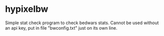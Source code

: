 # hypixelbw
Simple stat check program to check bedwars stats.
Cannot be used without an api key, put in file "bwconfig.txt" just on its own line.
